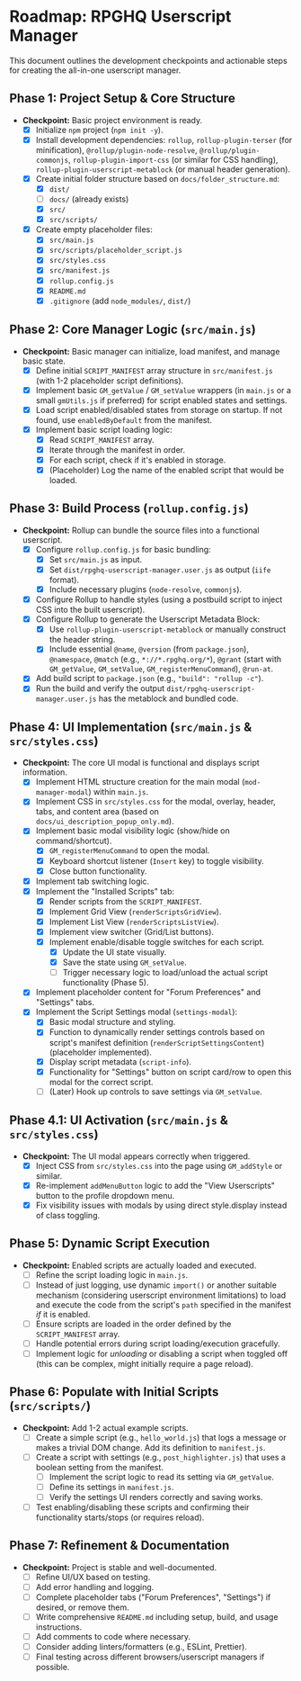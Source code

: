 # Roadmap: RPGHQ Userscript Manager

This document outlines the development checkpoints and actionable steps for creating the all-in-one userscript manager.

## Phase 1: Project Setup & Core Structure

- **Checkpoint:** Basic project environment is ready.
  - [x] Initialize `npm` project (`npm init -y`).
  - [x] Install development dependencies: `rollup`, `rollup-plugin-terser` (for minification), `@rollup/plugin-node-resolve`, `@rollup/plugin-commonjs`, `rollup-plugin-import-css` (or similar for CSS handling), `rollup-plugin-userscript-metablock` (or manual header generation).
  - [x] Create initial folder structure based on `docs/folder_structure.md`:
    - [x] `dist/`
    - [ ] `docs/` (already exists)
    - [x] `src/`
    - [x] `src/scripts/`
  - [x] Create empty placeholder files:
    - [x] `src/main.js`
    - [x] `src/scripts/placeholder_script.js`
    - [x] `src/styles.css`
    - [x] `src/manifest.js`
    - [x] `rollup.config.js`
    - [x] `README.md`
    - [x] `.gitignore` (add `node_modules/`, `dist/`)

## Phase 2: Core Manager Logic (`src/main.js`)

- **Checkpoint:** Basic manager can initialize, load manifest, and manage basic state.
  - [x] Define initial `SCRIPT_MANIFEST` array structure in `src/manifest.js` (with 1-2 placeholder script definitions).
  - [x] Implement basic `GM_getValue` / `GM_setValue` wrappers (in `main.js` or a small `gmUtils.js` if preferred) for script enabled states and settings.
  - [x] Load script enabled/disabled states from storage on startup. If not found, use `enabledByDefault` from the manifest.
  - [x] Implement basic script loading logic:
    - [x] Read `SCRIPT_MANIFEST` array.
    - [x] Iterate through the manifest in order.
    - [x] For each script, check if it's enabled in storage.
    - [x] (Placeholder) Log the name of the enabled script that would be loaded.

## Phase 3: Build Process (`rollup.config.js`)

- **Checkpoint:** Rollup can bundle the source files into a functional userscript.
  - [x] Configure `rollup.config.js` for basic bundling:
    - [x] Set `src/main.js` as input.
    - [x] Set `dist/rpghq-userscript-manager.user.js` as output (`iife` format).
    - [x] Include necessary plugins (`node-resolve`, `commonjs`).
  - [x] Configure Rollup to handle styles (using a postbuild script to inject CSS into the built userscript).
  - [x] Configure Rollup to generate the Userscript Metadata Block:
    - [x] Use `rollup-plugin-userscript-metablock` or manually construct the header string.
    - [x] Include essential `@name`, `@version` (from `package.json`), `@namespace`, `@match` (e.g., `*://*.rpghq.org/*`), `@grant` (start with `GM_getValue`, `GM_setValue`, `GM_registerMenuCommand`), `@run-at`.
  - [x] Add build script to `package.json` (e.g., `"build": "rollup -c"`).
  - [x] Run the build and verify the output `dist/rpghq-userscript-manager.user.js` has the metablock and bundled code.

## Phase 4: UI Implementation (`src/main.js` & `src/styles.css`)

- **Checkpoint:** The core UI modal is functional and displays script information.
  - [x] Implement HTML structure creation for the main modal (`mod-manager-modal`) within `main.js`.
  - [x] Implement CSS in `src/styles.css` for the modal, overlay, header, tabs, and content area (based on `docs/ui_description_popup_only.md`).
  - [x] Implement basic modal visibility logic (show/hide on command/shortcut).
    - [x] `GM_registerMenuCommand` to open the modal.
    - [x] Keyboard shortcut listener (`Insert` key) to toggle visibility.
    - [x] Close button functionality.
  - [x] Implement tab switching logic.
  - [x] Implement the "Installed Scripts" tab:
    - [x] Render scripts from the `SCRIPT_MANIFEST`.
    - [x] Implement Grid View (`renderScriptsGridView`).
    - [x] Implement List View (`renderScriptsListView`).
    - [x] Implement view switcher (Grid/List buttons).
    - [x] Implement enable/disable toggle switches for each script.
      - [x] Update the UI state visually.
      - [x] Save the state using `GM_setValue`.
      - [ ] Trigger necessary logic to load/unload the actual script functionality (Phase 5).
  - [x] Implement placeholder content for "Forum Preferences" and "Settings" tabs.
  - [x] Implement the Script Settings modal (`settings-modal`):
    - [x] Basic modal structure and styling.
    - [x] Function to dynamically render settings controls based on script's manifest definition (`renderScriptSettingsContent`) (placeholder implemented).
    - [x] Display script metadata (`script-info`).
    - [x] Functionality for "Settings" button on script card/row to open this modal for the correct script.
    - [ ] (Later) Hook up controls to save settings via `GM_setValue`.

## Phase 4.1: UI Activation (`src/main.js` & `src/styles.css`)

- **Checkpoint:** The UI modal appears correctly when triggered.
  - [x] Inject CSS from `src/styles.css` into the page using `GM_addStyle` or similar.
  - [x] Re-implement `addMenuButton` logic to add the "View Userscripts" button to the profile dropdown menu.
  - [x] Fix visibility issues with modals by using direct style.display instead of class toggling.

## Phase 5: Dynamic Script Execution

- **Checkpoint:** Enabled scripts are actually loaded and executed.
  - [ ] Refine the script loading logic in `main.js`.
  - [ ] Instead of just logging, use dynamic `import()` or another suitable mechanism (considering userscript environment limitations) to load and execute the code from the script's `path` specified in the manifest _if_ it is enabled.
  - [ ] Ensure scripts are loaded in the order defined by the `SCRIPT_MANIFEST` array.
  - [ ] Handle potential errors during script loading/execution gracefully.
  - [ ] Implement logic for _unloading_ or disabling a script when toggled off (this can be complex, might initially require a page reload).

## Phase 6: Populate with Initial Scripts (`src/scripts/`)

- **Checkpoint:** Add 1-2 actual example scripts.
  - [ ] Create a simple script (e.g., `hello_world.js`) that logs a message or makes a trivial DOM change. Add its definition to `manifest.js`.
  - [ ] Create a script with settings (e.g., `post_highlighter.js`) that uses a boolean setting from the manifest.
    - [ ] Implement the script logic to read its setting via `GM_getValue`.
    - [ ] Define its settings in `manifest.js`.
    - [ ] Verify the settings UI renders correctly and saving works.
  - [ ] Test enabling/disabling these scripts and confirming their functionality starts/stops (or requires reload).

## Phase 7: Refinement & Documentation

- **Checkpoint:** Project is stable and well-documented.
  - [ ] Refine UI/UX based on testing.
  - [ ] Add error handling and logging.
  - [ ] Complete placeholder tabs ("Forum Preferences", "Settings") if desired, or remove them.
  - [ ] Write comprehensive `README.md` including setup, build, and usage instructions.
  - [ ] Add comments to code where necessary.
  - [ ] Consider adding linters/formatters (e.g., ESLint, Prettier).
  - [ ] Final testing across different browsers/userscript managers if possible.

